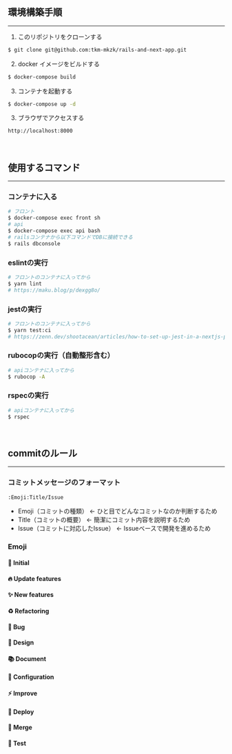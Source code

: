 ## 環境構築手順
---
1. このリポジトリをクローンする

```bash
$ git clone git@github.com:tkm-mkzk/rails-and-next-app.git
```


2. docker イメージをビルドする

```bash
$ docker-compose build
```

3. コンテナを起動する

```bash
$ docker-compose up -d
```

3. ブラウザでアクセスする

```bash
http://localhost:8000
```
<br>

## 使用するコマンド
---
### コンテナに入る

```bash
# フロント
$ docker-compose exec front sh
# api
$ docker-compose exec api bash
# railsコンテナから以下コマンドでDBに接続できる
$ rails dbconsole
```

### eslintの実行

```bash
# フロントのコンテナに入ってから
$ yarn lint
# https://maku.blog/p/dexgg8o/
```
### jestの実行
```bash
# フロントのコンテナに入ってから
$ yarn test:ci
# https://zenn.dev/shootacean/articles/how-to-set-up-jest-in-a-nextjs-project
```
### rubocopの実行（自動整形含む）
```bash
# apiコンテナに入ってから
$ rubocop -A
```
### rspecの実行
```bash
# apiコンテナに入ってから
$ rspec
```

<br>

## commitのルール
---
### コミットメッセージのフォーマット
```
:Emoji:Title/Issue
```
- Emoji（コミットの種類） <- ひと目でどんなコミットなのか判断するため
- Title（コミットの概要） <- 簡潔にコミット内容を説明するため
- Issue（コミットに対応したIssue） <- Issueベースで開発を進めるため


### Emoji

#### :seedling: Initial
#### :fire: Update features
#### :sparkles: New features
#### :recycle: Refactoring
#### :bug: Bug
#### :art: Design
#### :books: Document
#### :wrench: Configuration
#### :zap: Improve
#### :rocket: Deploy
#### :dna: Merge
#### :test_tube: Test
